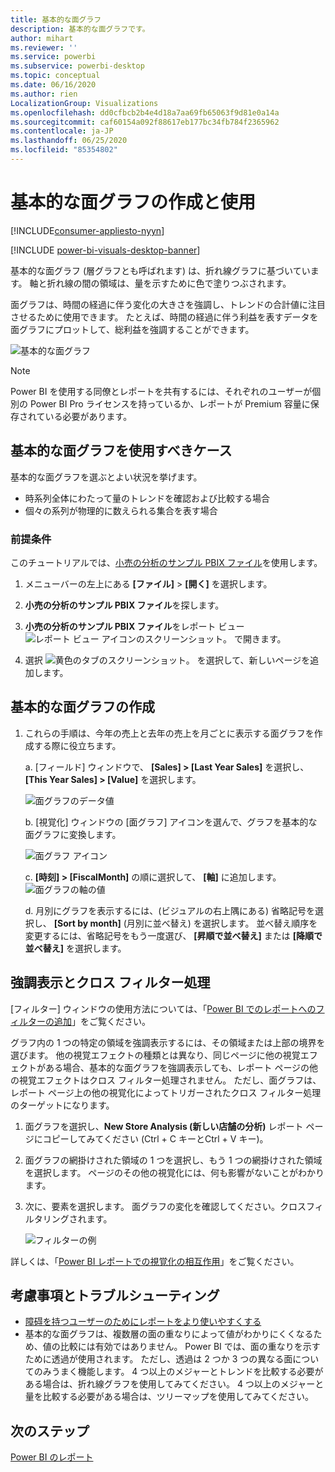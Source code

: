 ```yaml
---
title: 基本的な面グラフ
description: 基本的な面グラフです。
author: mihart
ms.reviewer: ''
ms.service: powerbi
ms.subservice: powerbi-desktop
ms.topic: conceptual
ms.date: 06/16/2020
ms.author: rien
LocalizationGroup: Visualizations
ms.openlocfilehash: dd0cfbcb2b4e4d18a7aa69fb65063f9d81e0a14a
ms.sourcegitcommit: caf60154a092f88617eb177bc34fb784f2365962
ms.contentlocale: ja-JP
ms.lasthandoff: 06/25/2020
ms.locfileid: "85354802"
---
```

# <a name="create-and-use-basic-area-charts"></a>基本的な面グラフの作成と使用

[!INCLUDE[consumer-appliesto-nyyn](../includes/consumer-appliesto-nyyn.md)]

[!INCLUDE [power-bi-visuals-desktop-banner](../includes/power-bi-visuals-desktop-banner.md)]

基本的な面グラフ (層グラフとも呼ばれます) は、折れ線グラフに基づいています。 軸と折れ線の間の領域は、量を示すために色で塗りつぶされます。 

面グラフは、時間の経過に伴う変化の大きさを強調し、トレンドの合計値に注目させるために使用できます。 たとえば、時間の経過に伴う利益を表すデータを面グラフにプロットして、総利益を強調することができます。

![基本的な面グラフ](media/power-bi-visualization-basic-area-chart/power-bi-chart-example.png)

> [!NOTE]
> Power BI を使用する同僚とレポートを共有するには、それぞれのユーザーが個別の Power BI Pro ライセンスを持っているか、レポートが Premium 容量に保存されている必要があります。

## <a name="when-to-use-a-basic-area-chart"></a>基本的な面グラフを使用すべきケース
基本的な面グラフを選ぶとよい状況を挙げます。

* 時系列全体にわたって量のトレンドを確認および比較する場合 
* 個々の系列が物理的に数えられる集合を表す場合

### <a name="prerequisites"></a>前提条件
このチュートリアルでは、[小売の分析のサンプル PBIX ファイル](https://download.microsoft.com/download/9/6/D/96DDC2FF-2568-491D-AAFA-AFDD6F763AE3/Retail%20Analysis%20Sample%20PBIX.pbix)を使用します。

1. メニューバーの左上にある **[ファイル]**  >  **[開く]** を選択します。
   
2. **小売の分析のサンプル PBIX ファイル**を探します。

1. **小売の分析のサンプル PBIX ファイル**をレポート ビュー ![レポート ビュー アイコンのスクリーンショット。](media/power-bi-visualization-kpi/power-bi-report-view.png) で開きます。

1. 選択 ![黄色のタブのスクリーンショット。](media/power-bi-visualization-kpi/power-bi-yellow-tab.png) を選択して、新しいページを追加します。


## <a name="create-a-basic-area-chart"></a>基本的な面グラフの作成
 

1. これらの手順は、今年の売上と去年の売上を月ごとに表示する面グラフを作成する際に役立ちます。
   
   a. [フィールド] ウィンドウで、 **[Sales] \> [Last Year Sales]** を選択し、 **[This Year Sales] > [Value]** を選択します。

   ![面グラフのデータ値](media/power-bi-visualization-basic-area-chart/power-bi-bar-chart.png)

   b.  [視覚化] ウィンドウの [面グラフ] アイコンを選んで、グラフを基本的な面グラフに変換します。

   ![面グラフ アイコン](media/power-bi-visualization-basic-area-chart/convertchart.png)
   
   c.  **[時刻] \> [FiscalMonth]** の順に選択して、 **[軸]** に追加します。   
   ![面グラフの軸の値](media/power-bi-visualization-basic-area-chart/powerbi-area-chartnew.png)
   
   d.  月別にグラフを表示するには、(ビジュアルの右上隅にある) 省略記号を選択し、 **[Sort by month]** (月別に並べ替え) を選択します。 並べ替え順序を変更するには、省略記号をもう一度選び、 **[昇順で並べ替え]** または **[降順で並べ替え]** を選択します。

## <a name="highlighting-and-cross-filtering"></a>強調表示とクロス フィルター処理
[フィルター] ウィンドウの使用方法については、「[Power BI でのレポートへのフィルターの追加](../create-reports/power-bi-report-add-filter.md)」をご覧ください。

グラフ内の 1 つの特定の領域を強調表示するには、その領域または上部の境界を選びます。  他の視覚エフェクトの種類とは異なり、同じページに他の視覚エフェクトがある場合、基本的な面グラフを強調表示しても、レポート ページの他の視覚エフェクトはクロス フィルター処理されません。 ただし、面グラフは、レポート ページ上の他の視覚化によってトリガーされたクロス フィルター処理のターゲットになります。 

1. 面グラフを選択し、**New Store Analysis (新しい店舗の分析)** レポート ページにコピーしてみてください (Ctrl + C キーとCtrl + V キー)。
2. 面グラフの網掛けされた領域の 1 つを選択し、もう 1 つの網掛けされた領域を選択します。 ページのその他の視覚化には、何も影響がないことがわかります。
1. 次に、要素を選択します。 面グラフの変化を確認してください。クロスフィルタリングされます。

    ![フィルターの例](media/power-bi-visualization-basic-area-chart/power-bi-area-chart-filters.gif) 

詳しくは、「[Power BI レポートでの視覚化の相互作用](../create-reports/service-reports-visual-interactions.md)」をご覧ください。


## <a name="considerations-and-troubleshooting"></a>考慮事項とトラブルシューティング   
* [障碍を持つユーザーのためにレポートをより使いやすくする](../create-reports/desktop-accessibility-overview.md)
* 基本的な面グラフは、複数層の面の重なりによって値がわかりにくくなるため、値の比較には有効ではありません。 Power BI では、面の重なりを示すために透過が使用されます。 ただし、透過は 2 つか 3 つの異なる面についてのみうまく機能します。 4 つ以上のメジャーとトレンドを比較する必要がある場合は、折れ線グラフを使用してみてください。 4 つ以上のメジャーと量を比較する必要がある場合は、ツリーマップを使用してみてください。

## <a name="next-step"></a>次のステップ
[Power BI のレポート](power-bi-visualization-card.md)  
